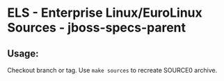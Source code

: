 # ELS - Enterprise Linux/EuroLinux Sources - jboss-specs-parent
 
## Usage:
  Checkout branch or tag. Use `make sources` to recreate  SOURCE0 archive.
